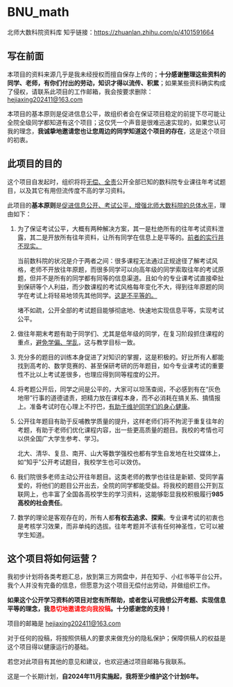 # BNU_math
 北师大数科院资料库
知乎链接：https://zhuanlan.zhihu.com/p/4101591664
## 写在前面

本项目的资料来源几乎是我未经授权而擅自保存上传的；**十分感谢整理这些资料的同学、老师，有你们付出的劳动，知识才得以流传、积累**；如果某些资料确实构成了侵权，请联系此项目的工作邮箱，我会按要求删除：<hejiaxing202411@163.com>

本项目的基本原则是促进信息公平，故组织者会在保证项目稳定的前提下尽可能让全院全级同学都知道有这个项目；这仅凭一个声音是很难迅速实现的，如果您认可我的理念，**我诚挚地邀请您也让您周边的同学知道这个项目的存在**，这是这个项目的初衷。

## 此项目的目的

这个项目自发起时，组织将将<u>无偿、全责</u>公开全部已知的数科院专业课往年考试题目，以及其它有用但流传度不高的学习资料。

此项目的**基本原则**是<u>促进信息公开、考试公平，增强北师大数科院的总体水平</u>，理由如下：

1. 为了保证考试公平，大概有两种解决方案，其一是杜绝所有的往年考试资料泄露，其二是开放所有往年资料，让所有同学在信息上是平等的。<u>前者的实行并不现实。</u>

   当前数科院的状况是介于两者之间：很多课程无法通过正规途径了解考试风格，老师不开放往年原题，而很多同学可以向高年级的同学索取往年的考试原题，但并不是所有的同学都有同等的信息渠道。且如今的专业课考试直接牵扯到保研等个人利益，而少数课程的考试风格每年变化不大，得到往年原题的同学在考试上将轻易地领先其他同学。<u>这是不平等的。</u>

   堵不如疏，公开全部的考试题目能够彻底地、快速地实现信息平等，实现考试公平。

2. 做往年期末考题有助于同学们、尤其是低年级的同学，在复习阶段抓住课程的重点，<u>避免学偏、学乱</u>，这与教学目标一致。

3. 充分多的题目的训练本身促进了对知识的掌握，这是积极的。好比所有人都能找到高考的、数学竞赛的、甚至保研考研的历年题目，如今专业课考试的重要性不比以上考试差很多，也理应得到同等程度的公开。

4. 将考题公开后，同学之间是公平的，大家可以坦荡查阅，不必感到有在“灰色地带”行事的道德谴责，把精力放在课程本身，而不必消耗在搞关系、搞情报上。准备考试时在心理上不拧巴，<u>有助于维护同学们的身心健康</u>。

5. 公开往年题目有助于反哺教学质量的提升，这样老师们将不拘泥于重复往年的考题，有助于老师们优化课程内容，出一些更高质量的题目。我校的考情也可以供全国广大学生参考、学习。

   北大、清华、复旦、南开、山大等数学强校也都有学生自发地在社交媒体上，如“知乎”公开考试题目，我校学生也可以效仿。

6. 我们院很多老师主动公开往年题目。这类老师的教学也往往是新颖、受同学喜爱的，将他们的题目公开出去，全院的同学都能受益。将我校的题目公开到互联网上，也丰富了全国各高校学生的学习资料，这能够彰显我校积极履行**985高校的社会责任**。

7. 数学的理论是客观存在的，所有人都**有权去追求、探索**。专业课考试的初衷也是考核学习效果，而非单纯的选拔。往年考题并不该有任何神圣性，它可以被学生知道。

## 这个项目将如何运营？

我初步计划将各类考题汇总，放到第三方网盘中，并在知乎、小红书等平台公开。我个人并没有完备的信息，但愿意为这个项目无偿付出劳动，并做组织工作。

**如果这个公开学习资料的项目对您有所帮助，或者您认可我想公开考题、实现信息平等的理念，我<span style="color:red">恳切地邀请您向我投稿</span>。十分感谢您的支持！**

项目的邮箱是 <hejiaxing202411@163.com>

对于任何的投稿，将按照供稿人的要求来做充分的隐私保护；保障供稿人的权益是这个项目得以健康运行的基础。

若您对此项目有其他的意见和建议，也欢迎通过项目邮箱与我联系。

这是一个长期计划，**自2024年11月实施起，我将至少维护这个计划6年。**
